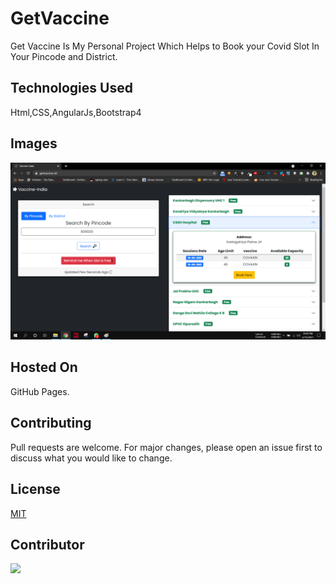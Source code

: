 # GetVaccine

Get Vaccine Is My Personal Project Which Helps to Book your Covid Slot In Your Pincode and District.

## Technologies Used

Html,CSS,AngularJs,Bootstrap4

## Images

<img src="./project-getvacc.png" />

## Hosted On

GitHub Pages.

## Contributing

Pull requests are welcome. For major changes, please open an issue first to discuss what you would like to change.

## License

[MIT](https://choosealicense.com/licenses/mit/)

## Contributor

<a href="https://github.com/ashish-devv/getvaccine/graphs/contributors">
  <img src="https://contrib.rocks/image?repo=ashish-devv/getvaccine" />
</a>
